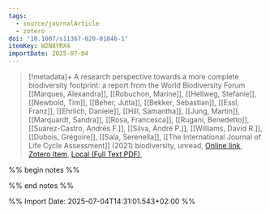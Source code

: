 ```yaml
---
tags:
  - source/journalArticle
  - zotero
doi: "10.1007/s11367-020-01846-1"
itemKey: W2N8YRX4
importDate: 2025-07-04
---
```

>[!metadata]+
> A research perspective towards a more complete biodiversity footprint: a report from the World Biodiversity Forum
> [[Marques, Alexandra]], [[Robuchon, Marine]], [[Hellweg, Stefanie]], [[Newbold, Tim]], [[Beher, Jutta]], [[Bekker, Sebastian]], [[Essl, Franz]], [[Ehrlich, Daniele]], [[Hill, Samantha]], [[Jung, Martin]], [[Marquardt, Sandra]], [[Rosa, Francesca]], [[Rugani, Benedetto]], [[Suárez-Castro, Andrés F.]], [[Silva, André P.]], [[Williams, David R.]], [[Dubois, Grégoire]], [[Sala, Serenella]], 
> [[The International Journal of Life Cycle Assessment]] (2021)
> biodiversity, unread, 
> [Online link](https://doi.org/10.1007/s11367-020-01846-1), [Zotero Item](zotero://select/library/items/W2N8YRX4), [Local (Full Text PDF)](file://C:/Users/aburg/Documents/references/zotero/storage/FN4MWIM9/Marques2021_researchperspective.pdf), 

%% begin notes %%

%% end notes %%

%% Import Date: 2025-07-04T14:31:01.543+02:00 %%

